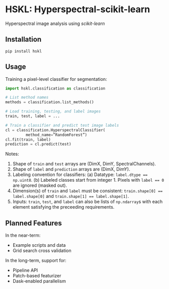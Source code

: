 # HSKL: Hyperspectral-scikit-learn

Hyperspectral image analysis using *scikit-learn*

## Installation

`pip install hskl`

## Usage

Training a pixel-level classifier for segmentation:

```python
import hskl.classification as classification

# List method names
methods = classification.list_methods()

# Load training, testing, and label images
train, test, label = ...

# Train a classifier and predict test image labels
cl = classification.HyperspectralClassifier(
         method_name=”RandomForest”)
cl.fit(train, label)
prediction = cl.predict(test)

```
Notes:
1. Shape of `train` and `test` arrays are (DimX, DimY, SpectralChannels).
2. Shape of `label` and `prediction` arrays are (DimX, DimY).
3. Labeling convention for classifiers:
         (a) Datatype: `label.dtype == np.uint8`.
         (b) Labeled classes start from integer 1. Pixels with `label == 0` are ignored (masked out).
5. Dimension(s) of `train` and `label` must be consistent: `train.shape[0] == label.shape[0]` and `train.shape[1] == label.shape[1]`.
6. Inputs: `train`, `test`, and `label` can also be lists of `np.ndarray`s with each element satisfying the preceeding requirements.

## Planned Features

In the near-term:
* Example scripts and data
* Grid search cross validation

In the long-term, support for:
* Pipeline API
* Patch-based featurizer
* Dask-enabled parallelism
